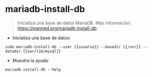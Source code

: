 # mariadb-install-db

> Inicializa una base de datos MariaDB.
> Más información: <https://manned.org/mariadb-install-db>.

- Inicializa una base de datos:

`sudo mariadb-install-db --user {{usuario}} --basedir {{/usr}} --datadir {{var/lib/mysql}}`

- Muestra la ayuda:

`mariadb-install-db --help`
